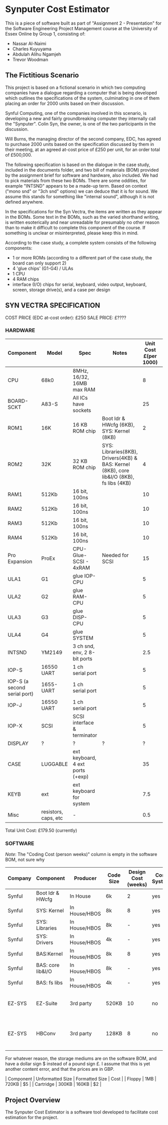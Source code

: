 # Synputer Cost Estimator

This is a piece of software built as part of "Assignment 2 - Presentation" for the Software Engineering Project Management course at the University of Essex Online by Group 1, consisting of:
- Nassar Al-Naimi
- Charles Kuyuyama
- Abdulah Alihu Ngamjeh
- Trevor Woodman

## The Fictitious Scenario

This project is based on a fictional scenario in which two computing companies have a dialogue regarding a computer that is being developed which outlines the specifications of the system, culminating in one of them placing an order for 2000 units based on their discussion.

Synful Computing, one of the companies involved in this scenario, is developing a new and fairly groundbreaking computer they internally call the "Synputer". Colin Syn, the owner, is one of the two participants in the discussion.

Will Burns, the managing director of the second company, EDC, has agreed to purchase 2000 units based on the specification discussed by them in their meeting, at an agreed at-cost price of £250 per unit, for an order total of £500,000.

The following specification is based on the dialogue in the case study, included in the documents folder, and two bill of materials (BOM) provided by the assignment brief for software and hardware, also included. We had to pick materials from these two BOMs. There are some oddities, for example "INTSND" appears to be a made-up term. Based on context ("mono snd" or "3ch snd" options) we can deduce that it is for sound. We assume this stands for something like "internal sound", although it is not defined anywhere.

In the specifications for the Syn Vectra, the items are written as they appear in the BOMs. Some text in the BOMs, such as the varied shorthand writing, is written esoterically and near unreadable for presumably no other reason than to make it difficult to complete this component of the course. If something is unclear or misinterpreted, please keep this in mind.

According to the case study, a complete system consists of the following components:
- 1 or more ROMs (according to a different part of the case study, the board can only support 2)
- 4 'glue chips' (G1-G4) / ULAs
- 1 CPU
- 4 RAM chips
- interface (I/O) chips for serial, keyboard, video output, keyboard, screen, storage drive(s), and a case per design


## SYN VECTRA SPECIFICATION
COST PRICE (EDC at-cost order): £250
SALE PRICE: £????

### HARDWARE
| Component | Model | Spec | Notes | Unit Cost £(per 1000) | Quantity (per board) | Design Cost (weeks) | Manufacture Cost £(unit per 1000) |
| --- | --- | --- | --- | --- | --- | --- | --- |
| CPU | 68k0 | 8MHz, 16/32, 16MB max RAM | | 8 | 1 | - | - |
| BOARD-SCKT | A83-S | All ICs have sockets | | 25 | 1 | 8 | 14 |
| ROM1 | 16K | 16 KB ROM chip | Boot ldr & HWcfg (6KB), SYS: Kernel (8KB) | 2 | 1 | 4 | - |
| ROM2 | 32K | 32 KB ROM chip | SYS: Libraries(8KB), Drivers(4KB) & BAS: Kernel (8KB), core lib&I/O (8KB), fs libs (4KB) | 4 | 1 | 4 | - |
| RAM1 | 512Kb | 16 bit, 100ns | | 10 | 4 | - | - |
| RAM2 | 512Kb | 16 bit, 100ns | | 10 | 4 | - | - |
| RAM3 | 512Kb | 16 bit, 100ns | | 10 | 4 | - | - |
| RAM4 | 512Kb | 16 bit, 100ns | | 10 | 4 | - | - |
| Pro Expansion | ProEx | CPU-Glue-SCSI - 4xRAM | Needed for SCSI | 15 | 1 | - | - |
| ULA1 | G1 | glue IOP-CPU | | 5 | 1 | 4 | - |
| ULA2 | G2 | glue RAM-CPU | | 5 | 1 | 4 | - |
| ULA3 | G3 | glue DISP-CPU | | 5 | 1 | 4 | - |
| ULA4 | G4 | glue SYSTEM | | 5 | 1 | 4 | - |
| INTSND | YM2149 | 3 ch snd, env, 2 8-bit ports | | 2.5 | 1 | - | - |
| IOP-S | 16550 UART | 1 ch serial port | | 5 | 1 | - | - |
| IOP-S (a second serial port)| 1655- UART | 1 ch serial port | | 5 | 1 | - | - |
| IOP-J | 16550 UART | 1 ch serial port | | 5 | 1 | - | - |
| IOP-X | SCSI | SCSI interface & terminator | | 5 | 1 | - | - |
| DISPLAY | ? | ? | ? | ? | ? | ? | ? |
| CASE | LUGGABLE | ext keyboard, 4 ext ports (+exp) | | 35 | 1 | 10 | 20 |
| KEYB | ext | ext keyboard for system | | 7.5 | 1 | - | - |
| Misc | resistors, caps, etc | - | | 0.5 | 100 | 0 | 0 |

Total Unit Cost: £179.50 (currently)

### SOFTWARE

*Note*: The "Coding Cost (person weeks)" column is empty in the software BOM, not sure why

| Company | Component | Producer | Code Size | Design Cost (weeks) | Core System | Notes |
| --- | --- | --- | --- | --- | --- | --- |
| Synful | Boot ldr & HWcfg | In House | 6k | 2 | yes | in ROM1 |
| Synful | SYS: Kernel | In House/HBOS | 8k | 8 | yes | in ROM1 |
| Synful | SYS: Libraries | In House/HBOS | 8k | - | yes | in ROM2 |
| Synful | SYS: Drivers | In House/HBOS | 4k | - | yes | in ROM2 |
| Synful | BAS:Kernel | In House/HBOS | 8k | 8 | yes | in ROM2 |
| Synful | BAS: core lib&I/O | In House/HBOS | 8k | - | yes | in ROM2 |
| Synful | BAS: fs libs | In House/HBOS | 4k | - | yes | in ROM2 |
| EZ-SYS | EZ-Suite | 3rd party | 520KB | 10 | no | on bundled disk, £25 per machine |
| EZ-SYS | HBConv | 3rd party | 128KB | 8 | no | converts TeleBasic to HyperBasic, £55 per license |

For whatever reason, the storage mediums are on the software BOM, and have a dollar sign $ instead of a pound sign £. I assume that this is yet another content error, and that the prices are in GBP.

| Component | Unformatted Size | Formatted Size | Cost |
| Floppy | 1MB | 720KB | $5 |
| Cartridge | 300KB | 160KB | $2 |





## Project Overview
The Synputer Cost Estimator is a software tool developed to facilitate cost estimation for the project.
